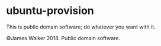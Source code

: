 <!--
ubuntu-provision
/LICENSE.md
©James Walker 2018. Public domain software.
-->

ubuntu-provision
================

This is public domain software; do whatever you want with it.

©James Walker 2018. Public domain software.

<!--
End of file.
-->